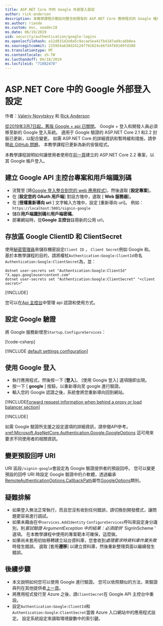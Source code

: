 ```yaml
---
title: ASP.NET Core 中的 Google 外部登入設定
author: rick-anderson
description: 本教學課程示範如何整合到現有的 ASP.NET Core 應用程式的 Google 帳戶使用者驗證。
ms.author: riande
ms.custom: mvc, seodec18
ms.date: 06/19/2019
uid: security/authentication/google-logins
ms.openlocfilehash: e12d831d2e0a5c9acae5ea41fb4187ad4ca6b0ea
ms.sourcegitcommit: 215954a638d24124f791024c66fd4fb9109fd380
ms.translationtype: MT
ms.contentlocale: zh-TW
ms.lasthandoff: 09/18/2019
ms.locfileid: "71082478"
---
```

# <a name="google-external-login-setup-in-aspnet-core"></a>ASP.NET Core 中的 Google 外部登入設定

作者：[Valeriy Novytskyy](https://github.com/01binary) 和 [Rick Anderson](https://twitter.com/RickAndMSFT)

[從2019年3月7日起，舊版 Google + api 已關閉](https://developers.google.com/+/api-shutdown)。 Google + 登入和開發人員必須移至新的 Google 登入系統。 適用于 Google 驗證的 ASP.NET Core 2.1 和2.2 封裝已更新，以配合變更。 如需 ASP.NET Core 的詳細資訊和暫時緩和措施，請參閱[此 GitHub 問題](https://github.com/aspnet/AspNetCore/issues/6486)。 本教學課程已更新為新的安裝程式。

本教學課程說明如何讓使用者使用在[前一頁](xref:security/authentication/social/index)建立的 ASP.NET Core 2.2 專案，以其 Google 帳戶登入。

## <a name="create-a-google-api-console-project-and-client-id"></a>建立 Google API 主控台專案和用戶端識別碼

* 流覽至 [將[Google 登入整合到您的 web 應用程式](https://developers.google.com/identity/sign-in/web/devconsole-project)]，然後選取 [**設定專案**]。
* 在 [**設定您的 OAuth 用戶端**] 對話方塊中，選取 [ **Web 服務器**]。
* 在 [**授權重新導向 uri** ] 文字輸入方塊中，設定 [重新導向 uri]。 例如： `https://localhost:5001/signin-google`
* 儲存**用戶端識別碼**和**用戶端密碼**。
* 部署網站時，從**Google 主控台**註冊新的公用 url。

## <a name="store-google-clientid-and-clientsecret"></a>存放區 Google ClientID 和 ClientSecret

使用[秘密管理員](xref:security/app-secrets)來儲存機密設定`Client ID` ， `Client Secret`例如 Google 和。 基於本教學課程的目的，請將權杖`Authentication:Google:ClientId`命名`Authentication:Google:ClientSecret`為，並：

```dotnetcli
dotnet user-secrets set "Authentication:Google:ClientId" "X.apps.googleusercontent.com"
dotnet user-secrets set "Authentication:Google:ClientSecret" "<client secret>"
```

[!INCLUDE[](~/includes/environmentVarableColon.md)]

您可以在[Api 主控台](https://console.developers.google.com/apis/dashboard)中管理 api 認證和使用方式。

## <a name="configure-google-authentication"></a>設定 Google 驗證

將 Google 服務新增至`Startup.ConfigureServices`：

[!code-csharp[](~/security/authentication/social/social-code/StartupGoogle.cs?name=snippet_ConfigureServices&highlight=10-18)]

[!INCLUDE [default settings configuration](includes/default-settings2-2.md)]

## <a name="sign-in-with-google"></a>使用 Google 登入

* 執行應用程式，然後按一下 [**登入**]。 [使用 Google 登入] 選項隨即出現。
* 按一下 [ **google** ] 按鈕，以重新導向至 google 進行驗證。
* 輸入您的 Google 認證之後，系統會將您重新導向回到網站。

[!INCLUDE[Forward request information when behind a proxy or load balancer section](includes/forwarded-headers-middleware.md)]

[!INCLUDE[](includes/chain-auth-providers.md)]

如需 Google 驗證所支援之設定選項的詳細資訊，請參閱API參考。<xref:Microsoft.AspNetCore.Authentication.Google.GoogleOptions> 這可用來要求不同使用者的相關資訊。

## <a name="change-the-default-callback-uri"></a>變更預設回呼 URI

URI 區段`/signin-google`會設定為 Google 驗證提供者的預設回呼。 您可以變更預設的回呼 URI 時設定 Google 驗證中的介軟體，透過繼承[RemoteAuthenticationOptions.CallbackPath](/dotnet/api/microsoft.aspnetcore.authentication.remoteauthenticationoptions.callbackpath)屬性[GoogleOptions](/dotnet/api/microsoft.aspnetcore.authentication.google.googleoptions)類別。

## <a name="troubleshooting"></a>疑難排解

* 如果登入無法正常執行，而且您沒有收到任何錯誤，請切換到開發模式，讓問題更容易進行調試。
* 如果未藉由在中`services.AddIdentity` `ConfigureServices`呼叫來設定身分識別，則*嘗試驗證 ArgumentException 中的結果：必須提供*' SignInScheme ' 選項。 在本教學課程中使用的專案範本可確保，這麼做。
* 如果尚未套用初始移轉建立站台資料庫，您會收到*處理要求時資料庫作業失敗*時發生錯誤。 選取 [套用**遷移**] 以建立資料庫，然後重新整理頁面以繼續發生錯誤。

## <a name="next-steps"></a>後續步驟

* 本文說明如何您可以使用 Google 進行驗證。 您可以依照類似的方法，來驗證與列在其他提供者[上一頁](xref:security/authentication/social/index)。
* 將應用程式發行至 Azure 之後，請`ClientSecret`在 Google API 主控台中重設。
* 設定`Authentication:Google:ClientId`和`Authentication:Google:ClientSecret`當做 Azure 入口網站中的應用程式設定。 設定系統設定來讀取環境變數中的索引鍵。
